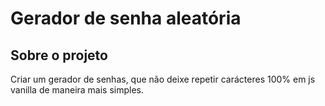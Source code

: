 # Gerador de senha aleatória

## Sobre o projeto
Criar um gerador de senhas, que não deixe repetir carácteres 100% em js vanilla de maneira mais simples.